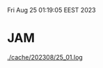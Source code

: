 Fri Aug 25 01:19:05 EEST 2023
# JAM
<a href='./cache/202308/25_01.log'>./cache/202308/25_01.log</a>
